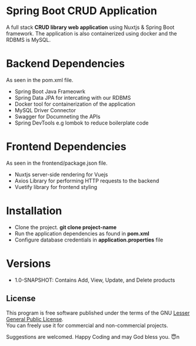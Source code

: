 # Spring Boot CRUD Application
A full stack **CRUD library web application** using Nuxtjs & Spring Boot framework.
The application is also containerized using docker and the RDBMS is MySQL.

# Backend Dependencies
As seen in the pom.xml file.

* Spring Boot Java Frameowrk <br/>
* Spring Data JPA for intercating with our RDBMS <br/>
* Docker tool for containerization of the application <br/>
* MySQL Driver Connector <br/>
* Swagger for Documneting the APIs<br/>
* Spring DevTools e.g lombok to reduce boilerplate code

# Frontend Dependencies
As seen in the frontend/package.json file.

* Nuxtjs server-side rendering for Vuejs  <br/>
* Axios Library for performing HTTP requests to the backend <br/>
* Vuetify library for frontend styling<br/>

# Installation
* Clone the project.  **git clone project-name**  <br/>
* Run the application dependencies as found in **pom.xml** <br/>
* Configure database credentials in **application.properties** file<br/>

# Versions

* 1.0-SNAPSHOT: Contains Add, View, Update, and Delete products

## License
This program is free software published under the terms of the GNU [Lesser General Public License](http://www.gnu.org/copyleft/lesser.html). <br/>
You can freely use it for commercial and non-commercial projects.

Suggestions are welcomed. Happy Coding and may God bless you. 😇n
